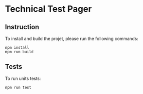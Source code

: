 # Technical Test Pager

## Instruction

To install and build the projet, please run the following commands:

```
npm install
npm run build
```

## Tests

To run units tests:

```
npm run test
```
